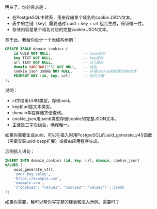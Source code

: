 明白了，你的需求是：

- 在PostgreSQL中建表，用来存储某个域名的cookie JSON文本。
- 表中的主键（key）需要通过 uuid + key + url 组合生成，保证唯一性。
- 存储内容是某个域名对应的完整cookie JSON文本。

基于此，我给你设计一个表结构示例：

```sql
CREATE TABLE domain_cookies (
    id UUID NOT NULL,               -- uuid部分
    key TEXT NOT NULL,              -- key部分
    url TEXT NOT NULL,              -- url部分
    domain VARCHAR(255) NOT NULL,   -- 域名
    cookie_json JSONB NOT NULL,     -- 存储cookie的完整JSON文本
    PRIMARY KEY (id, key, url)      -- 组合主键
);
```

说明：
- id字段用UUID类型，存储uuid。
- key和url是文本类型。
- domain单独存储方便查询。
- cookie_json用jsonb类型存储cookie的完整JSON文本。
- 主键是三字段组合，确保唯一。

如果你需要生成uuid，可以在插入时用PostgreSQL的uuid_generate_v4()函数（需要安装uuid-ossp扩展）或者由应用程序生成。

示例插入语句：

```sql
INSERT INTO domain_cookies (id, key, url, domain, cookie_json)
VALUES (
    uuid_generate_v4(),
    'your_key_value',
    'https://example.com',
    'example.com',
    '{"cookie1": "value1", "cookie2": "value2"}'::jsonb
);
```

如果你需要，我可以帮你写完整的建表和插入示例。需要吗？